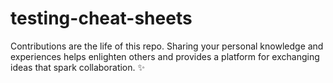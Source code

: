 # testing-cheat-sheets
Contributions are the life of this repo. Sharing your personal knowledge and experiences helps enlighten others and provides a platform for exchanging ideas that spark collaboration. ✨
